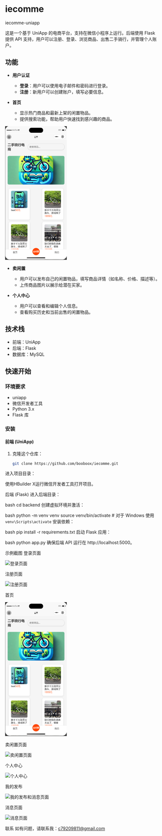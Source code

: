 # iecomme
iecomme-uniapp

这是一个基于 UniApp 的电商平台，支持在微信小程序上运行。后端使用 Flask 提供 API 支持，用户可以注册、登录、浏览商品、出售二手骑行，并管理个人账户。

## 功能

- **用户认证**
  - **登录**：用户可以使用电子邮件和密码进行登录。
  - **注册**：新用户可以创建账户，填写必要信息。


- **首页**
  - 显示热门商品和最新上架的闲置物品。
  - 提供搜索功能，帮助用户快速找到感兴趣的商品。

<img src="https://github.com/booboox/iecomme/blob/master/static/%E9%A6%96%E9%A1%B5.png?raw=true" alt="首页" width="200"/>

- **卖闲置**
  - 用户可以发布自己的闲置物品，填写商品详情（如名称、价格、描述等）。
  - 上传商品图片以展示给潜在买家。

- **个人中心**
  - 用户可以查看和编辑个人信息。
  - 查看购买历史和当前出售的闲置物品。

## 技术栈

- 前端：UniApp
- 后端：Flask
- 数据库：MySQL

## 快速开始

### 环境要求

- uniapp
- 微信开发者工具
- Python 3.x
- Flask 库

### 安装

#### 前端 (UniApp)

1. 克隆这个仓库：
   ```bash
   git clone https://github.com/booboox/iecomme.git
进入项目目录：

使用HBuilder X运行微信开发者工具打开项目。

后端 (Flask)
进入后端目录：

bash
cd backend
创建虚拟环境并激活：

bash
python -m venv venv
source venv/bin/activate  # 对于 Windows 使用 `venv\Scripts\activate`
安装依赖：

bash
pip install -r requirements.txt
启动 Flask 应用：

bash
python app.py
确保后端 API 运行在 http://localhost:5000。

示例截图
登录页面

<img src="https://github.com/booboox/iecomme/blob/master/static/登录.png?raw=true" alt="登录页面" width="200"/>

注册页面

<img src="https://github.com/booboox/iecomme/blob/master/static/注册.png?raw=true" alt="注册页面" width="200"/>

首页

<img src="https://github.com/booboox/iecomme/blob/master/static/首页.png?raw=true" alt="首页" width="200"/>

卖闲置页面

<img src="https://github.com/booboox/iecomme/blob/master/static/发布.png?raw=true" alt="卖闲置页面" width="200"/>

个人中心

<img src="https://github.com/booboox/iecomme/blob/master/static/我的.png?raw=true" alt="个人中心" width="200"/>

我的发布

<img src="https://github.com/booboox/iecomme/blob/master/static/我的发布.png?raw=true" alt="我的发布和消息页面" width="200"/>

消息页面

<img src="https://github.com/booboox/iecomme/blob/master/static/消息.png?raw=true" alt="消息页面" width="200"/>

联系
如有问题，请联系我：c79209811@gmail.com
